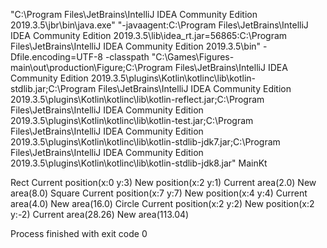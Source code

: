"C:\Program Files\JetBrains\IntelliJ IDEA Community Edition 2019.3.5\jbr\bin\java.exe" "-javaagent:C:\Program Files\JetBrains\IntelliJ IDEA Community Edition 2019.3.5\lib\idea_rt.jar=56865:C:\Program Files\JetBrains\IntelliJ IDEA Community Edition 2019.3.5\bin" -Dfile.encoding=UTF-8 -classpath "C:\Games\Figures-main\out\production\Figure;C:\Program Files\JetBrains\IntelliJ IDEA Community Edition 2019.3.5\plugins\Kotlin\kotlinc\lib\kotlin-stdlib.jar;C:\Program Files\JetBrains\IntelliJ IDEA Community Edition 2019.3.5\plugins\Kotlin\kotlinc\lib\kotlin-reflect.jar;C:\Program Files\JetBrains\IntelliJ IDEA Community Edition 2019.3.5\plugins\Kotlin\kotlinc\lib\kotlin-test.jar;C:\Program Files\JetBrains\IntelliJ IDEA Community Edition 2019.3.5\plugins\Kotlin\kotlinc\lib\kotlin-stdlib-jdk7.jar;C:\Program Files\JetBrains\IntelliJ IDEA Community Edition 2019.3.5\plugins\Kotlin\kotlinc\lib\kotlin-stdlib-jdk8.jar" MainKt

Rect
Current position(x:0 y:3)
New position(x:2 y:1)
Current area(2.0)
New area(8.0)
Square
Current position(x:7 y:7)
New position(x:4 y:4)
Current area(4.0)
New area(16.0)
Circle
Current position(x:2 y:2)
New position(x:2 y:-2)
Current area(28.26)
New area(113.04)

Process finished with exit code 0
